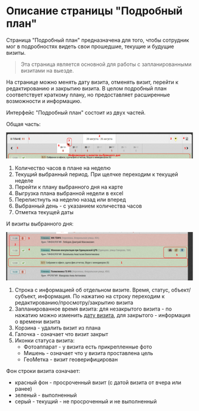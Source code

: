 # Описание страницы "Подробный план"

Страница "Подробный план" предназначена для того, чтобы сотрудник мог в подробностях видеть свои прошедшие, текущие и будущие визиты.

>Эта страница является основной для работы с запланированными визитами на выезде.

На странице можно менять дату визита, отменять визит, перейти к редактированию и закрытию визита.
В целом подробный план соответствует краткому плану, но предоставляет расширенные возможности и информацию.

Интерфейс "Подробный план" состоит из двух частей.

Общая часть:

![](../images/rep-planning-full-plan.png)

 1. Количество часов в плане на неделю
 2. Текущий выбранный период. При щелчке переходим к текущей неделе
 3. Перейти к плану выбранного дня на карте
 4. Выгрузка плана выбранной недели в excel
 5. Перелистнуть на неделю назад или вперед
 6. Выбранный день - с указанием количества часов
 7. Отметка текущей даты


И визиты выбранного дня: 

![](../images/rep-planning-full-plan-visits.png)

 1. Строка с информацией об отдельном визите. 
 Время, статус, объект/субъект, информация.
 По нажатию на строку переходим к редактированию/просмотру/закрытию визита
 2. Запланированное время визита: 
  для незакрытого визита - 
 по нажатию можно изменить [дату визита](rep-planning-full-plan-change-date.html),
  для закрытого - информация о времени визита
 3. Корзина - удалить визит из плана
 4. Галочка - означает что визит закрыт
 5. Иконки статуса визита: 
    - Фотоаппарат - у визита есть прикрепленные фото
    - Мишень - означает что у визита проставлена цель
    - ГеоМетка - визит геоверифицирован
 
Фон строки визита означает:

- красный фон - просроченный визит (с датой визита от вчера или ранее)
- зеленый - выполненный
- серый - текущий - не просроченный и не выполненный
